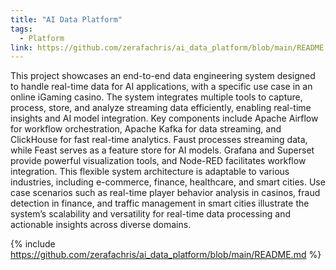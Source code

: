 ```yaml
---
title: "AI Data Platform"
tags:
  - Platform
link: https://github.com/zerafachris/ai_data_platform/blob/main/README.md
---
```


This project showcases an end-to-end data engineering system designed to handle real-time data for AI applications, with a specific use case in an online iGaming casino. The system integrates multiple tools to capture, process, store, and analyze streaming data efficiently, enabling real-time insights and AI model integration. Key components include Apache Airflow for workflow orchestration, Apache Kafka for data streaming, and ClickHouse for fast real-time analytics. Faust processes streaming data, while Feast serves as a feature store for AI models. Grafana and Superset provide powerful visualization tools, and Node-RED facilitates workflow integration. This flexible system architecture is adaptable to various industries, including e-commerce, finance, healthcare, and smart cities. Use case scenarios such as real-time player behavior analysis in casinos, fraud detection in finance, and traffic management in smart cities illustrate the system’s scalability and versatility for real-time data processing and actionable insights across diverse domains.

{% include https://github.com/zerafachris/ai_data_platform/blob/main/README.md %}



